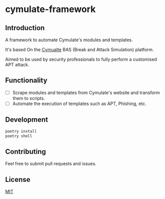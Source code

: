 # cymulate-framework

## Introduction

A framework to automate Cymulate's modules and templates.

It's based On the [Cymualte](https://cymulate.com/) BAS (Break and Attack Simulation) platform.

Aimed to be used by security professionals to fully perform a customised APT attack.

## Functionality

- [ ] Scrape modules and templates from Cymulate's website and transform them to scripts.
- [ ] Automate the execution of templates such as APT, Phishing, etc.

## Development

```powershell
poetry install
poetry shell
```

## Contributing

Feel free to submit pull requests and issues.

## License

[MIT](https://choosealicense.com/licenses/mit/)
